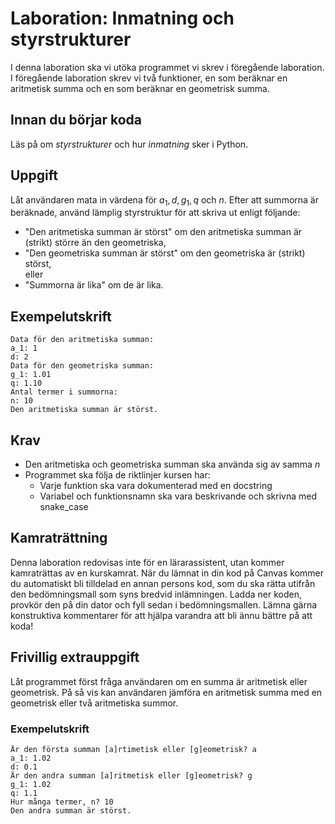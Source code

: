 # Laboration: Inmatning och styrstrukturer

I denna laboration ska vi utöka programmet vi skrev i föregående laboration.
I föregående laboration skrev vi två funktioner, en som beräknar en aritmetisk 
summa och en som beräknar en geometrisk summa.

## Innan du börjar koda

Läs på om $styrstrukturer$ och hur $inmatning$ sker i Python.

## Uppgift

Låt användaren mata in värdena för $a_1, d, g_1, q$ och $n$. Efter att summorna 
är beräknade, använd lämplig styrstruktur för att skriva ut enligt följande:

- "Den aritmetiska summan är störst" om den aritmetiska summan är (strikt) 
  större än den geometriska,
- "Den geometriska summan är störst" om den geometriska är (strikt) störst,  
  eller
- "Summorna är lika" om de är lika.

## Exempelutskrift
```
Data för den aritmetiska summan:
a_1: 1
d: 2
Data för den geometriska summan:
g_1: 1.01
q: 1.10
Antal termer i summorna:
n: 10
Den aritmetiska summan är störst.
```

## Krav

* Den aritmetiska och geometriska summan ska använda sig av samma $n$
* Programmet ska följa de riktlinjer kursen har:
  * Varje funktion ska vara dokumenterad med en docstring
  * Variabel och funktionsnamn ska vara beskrivande och skrivna med snake_case
 
## Kamraträttning

Denna laboration redovisas inte för en lärarassistent, utan kommer kamraträttas av en kurskamrat. När du lämnat in din kod på Canvas kommer du automatiskt bli tilldelad en annan persons kod, som du ska rätta utifrån den bedömningsmall som syns bredvid inlämningen. Ladda ner koden, provkör den på din dator och fyll sedan i bedömningsmallen. Lämna gärna konstruktiva kommentarer för att hjälpa varandra att bli ännu bättre på att koda!

## Frivillig extrauppgift

Låt programmet först fråga användaren om en summa är aritmetisk eller 
geometrisk. På så vis kan användaren jämföra en aritmetisk summa med en 
geometrisk eller två aritmetiska summor.

### Exempelutskrift
```
Är den första summan [a]rtimetisk eller [g]eometrisk? a
a_1: 1.02
d: 0.1
Är den andra summan [a]ritmetisk eller [g]eometrisk? g
g_1: 1.02
q: 1.1
Hur många termer, n? 10
Den andra summan är störst.
```
